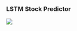 ### LSTM Stock Predictor
![](https://utoronto.bootcampcontent.com/utoronto-bootcamp/utor-tor-fin-pt-11-2020-u-c/-/raw/master/Homework/14-Deep-Learning/Instructions/Images/deep-learning.jpg)

